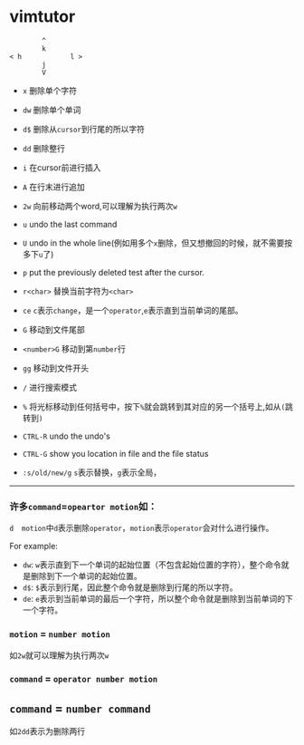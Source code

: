 # vimtutor

```
        ^
        k
< h            l >
        j
        V
```

- `x` 删除单个字符
- `dw` 删除单个单词
- `d$` 删除从`cursor`到行尾的所以字符
- `dd` 删除整行

- `i` 在cursor前进行插入
- `A` 在行末进行追加

- `2w` 向前移动两个word,可以理解为执行两次`w`

- `u` undo the last command
- `U` undo in the whole line(例如用多个`x`删除，但又想撤回的时候，就不需要按多下`u`了)

- `p`  put the previously deleted test after the cursor.
- `r<char>` 替换当前字符为`<char>`
- `ce` `c`表示`change`，是一个`operator`,`e`表示直到当前单词的尾部。
- `G` 移动到文件尾部
- `<number>G` 移动到第`number`行
- `gg` 移动到文件开头
- `/` 进行搜索模式
- `%` 将光标移动到任何括号中，按下`%`就会跳转到其对应的另一个括号上,如从`(`跳转到`)`

- `CTRL-R` undo the undo's
- `CTRL-G` show you location in file and the file status

- `:s/old/new/g` `s`表示替换，`g`表示全局，
---

### 许多`command`=`opeartor motion`如：

`d  motion`中`d`表示删除`operator`，`motion`表示`operator`会对什么进行操作。

For example:

- `dw`: `w`表示直到下一个单词的起始位置（不包含起始位置的字符），整个命令就是删除到下一个单词的起始位置。
- `d$`: `$`表示到行尾，因此整个命令就是删除到行尾的所以字符。
- `de`: `e`表示到当前单词的最后一个字符，所以整个命令就是删除到当前单词的下一个字符。

### `motion` = `number motion`

如`2w`就可以理解为执行两次`w`

### `command` = `operator number motion`

## `command` = `number command`

如`2dd`表示为删除两行






